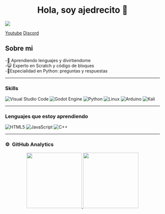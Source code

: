<div align="center">
<h1 align="center">Hola, soy ajedrecito 👋</h1>
</div>
<img src="https://i.imgur.com/rnQ7Fa1.png">

[Youtube](https://www.youtube.com/@AstroTonto)        [Discord](https://discord.com/invite/juhCpJnZ)
## Sobre mi

-🐧​ Aprendiendo lenguajes y divirtiendome <br>-​😺​ Experto en Scratch y código de bloques <br>-​​🐍​Especialidad en Python: preguntas y respuestas
<hr>

### Skills
![Visual Studio Code](https://img.shields.io/badge/Visual%20Studio%20Code-0078d7.svg?style=for-the-badge&logo=visual-studio-code&logoColor=white)
 ![Godot Engine](https://img.shields.io/badge/GODOT-%23FFFFFF.svg?style=for-the-badge&logo=godot-engine)  ![Python](https://img.shields.io/badge/python-3670A0?style=for-the-badge&logo=python&logoColor=ffdd54) 	![Linux](https://img.shields.io/badge/Linux-FCC624?style=for-the-badge&logo=linux&logoColor=black) ![Arduino](https://img.shields.io/badge/-Arduino-00979D?style=for-the-badge&logo=Arduino&logoColor=white) 	![Kali](https://img.shields.io/badge/Kali-268BEE?style=for-the-badge&logo=kalilinux&logoColor=white)
 <hr>
 
### Lenguajes que estoy aprendiendo
![HTML5](https://img.shields.io/badge/html5-%23E34F26.svg?style=for-the-badge&logo=html5&logoColor=white) ![JavaScript](https://img.shields.io/badge/javascript-%23323330.svg?style=for-the-badge&logo=javascript&logoColor=%23F7DF1E)  ![C++](https://img.shields.io/badge/c++-%2300599C.svg?style=for-the-badge&logo=c%2B%2B&logoColor=white)
<hr>

### ⚙️ &nbsp;GitHub Analytics

<p align="center">
<a href="https://github.com/ajedrecito">
  <img height="180em" src="https://github-readme-stats-eight-theta.vercel.app/api?username=ajedrecito&show_icons=true&theme=algolia&include_all_commits=true&count_private=true"/>
  <img height="180em" src="https://github-readme-stats-eight-theta.vercel.app/api/top-langs/?username=ajedrecito=compact&langs_count=8&theme=algolia"/>
</a>
</p>
